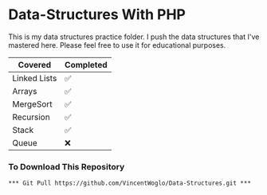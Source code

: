 # Data-Structures With PHP
This is my data structures practice folder. I push the data structures that I've mastered here. Please feel free to use it for educational purposes.

|**Covered** |**Completed** |  
|------------|--------------|
|Linked Lists|✅            |
|Arrays      |✅            |
|MergeSort   |✅            |
|Recursion   |✅            |
|Stack       |✅            |
|Queue       |❌            |

### **To Download This Repository**
```
*** Git Pull https://github.com/VincentWoglo/Data-Structures.git ***
```
